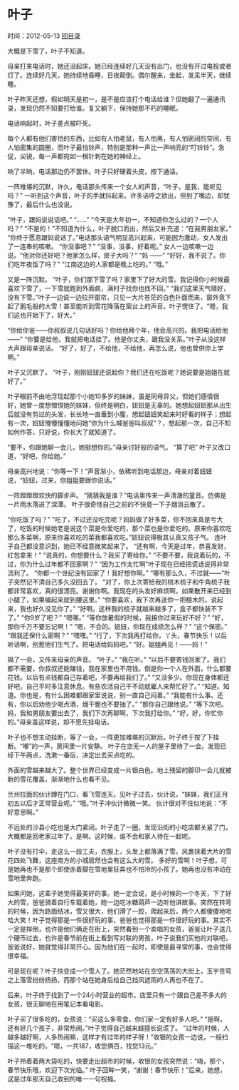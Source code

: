 # 叶子
时间：2012-05-13 [回目录](../README.md "目录")

大概是下雪了，叶子不知道。

母亲打来电话时，她还没起床。她已经连续好几天没有出门，也没有开过电视或者灯了。连续好几天，她持续地昏睡，日夜颠倒。偶尔醒来，坐起，发呆半天，继续睡。

叶子昨天还想，假如明天是初一，是不是应该打个电话给谁？但她翻了一遍通讯录，发现仍然不知要打给谁。复又躺下，保持她那不朽的睡眠。

电话响起时，叶子差点被吓死。

每个人都有他们害怕的东西，比如有人怕老鼠，有人怕黑，有人怕密闭的空间，有人怕密集的圆圈，而叶子最怕铃声，特别是那种一声比一声响亮的“叮铃铃”。急促，尖锐，每一声都宛如一根针刺在她的神经上。

响了半晌，电话那边仍不罢休。叶子只好硬着头皮，按下通话。

一阵难堪的沉默，许久，电话那头传来一个女人的声音，“叶子，是我，能听见吗？”
一听到这个声音，叶子的手就抖起来。许多话呼之欲出，但到了嘴边，却犹豫了，最后什么也没说。

“叶子，跟妈说说话吧。”
“……”
“今天是大年初一，不知道你怎么过的？一个人吗？”
“不是的！”不知道为什么，叶子脱口而出，然后又补充道：“在我男朋友家。”
“你终于愿意跟妈说话了。”电话那头语气明显高兴起来，可能因为激动，女人发出了一连串的咳嗽。
“你没事吧？”
“没事，没事，好着呢。” 女人一边咳嗽一边说。“他对你还好吧？他家怎么样，房子大吗？”
“妈 ——”
“好好，我不说了。你们吃年夜饭了吗？”
“江南这边的人家都是晚上吃的。”
“哦。”

又是一阵沉默。
“叶子，你们那下雪了吗？家里下了好大的雪。我记得你小时候最喜欢下雪了，一下雪就跑到外面疯，满村子找你也找不回。”
“我们这里天气晴好，没有下雪。”叶子一边说一边拉开窗帘，只见一大片苍茫的白色扑面而来，窗外竟下起了鹅毛般的大雪！甚至能听到雪花降落在窗台上的声音。叶子愣住了。“嗯，我们这也开始下了，好大。”

“你给你爸——你叔叔说几句话好吗？你给他拜个年，他会高兴的。我把电话给他——”
“你要是给他，我就把电话挂了。他是你丈夫，跟我没关系。”叶子从没这样大声跟母亲说话。
“好了，好了，不给他，不给他，再怎么说，他也曾供你上学啊。”

叶子又沉默了。
“叶子，刚刚妞妞还说起你？我们还在吃饭呢？她说要是姐姐在就好了。”

叶子眼前不由地浮现起那个小她10多岁的妹妹，虽是同母异父，但她们感情很好，她曾一度想憎恨她的妹妹，但终是明白，妞妞是无辜的。她想起妞妞那从出生后就没有剪过的头发，长长地一直垂到小腹，想起妞妞笑起来时好看的样子；想起有一次，妞妞懵懵懂懂地问她“你为什么喊爸爸叫叔叔”？，想起那一次，自己不知如何作答，只好说，你长大了就知道了。

“要不，你跟她聊一会儿，她挺想你的。”母亲讨好般的语气。
“算了吧” 叶子又改口道，“好吧，你给她。”

母亲高兴地说：“你等一下！”声音渐小，依稀听到电话那边，母亲对着妞妞说，“妞妞，过来，你姐姐要跟你说话。”

一阵蹬蹬蹬欢快的脚步声。
“猜猜我是谁？”电话里传来一声清澈的童音。仿佛是一片雨水落进了深潭。
叶子很奇怪自己之前的不快竟一下子烟消云散了。

“你吃饭了吗？”
“吃了，不过还没吃完呢？妈妈做了好多菜，你不回来真是亏大了，吃饭的时候她老是说这个菜是你爱吃的，那个菜也是你爱吃的。原来你喜欢吃那么多菜啊，原来你喜欢吃的菜我都喜欢吃。”妞妞说得极其认真又孩子气。
连叶子自己都没意识到，她已不经意微笑起来了。
“还有啊，今天是过年，恭喜发财，红包拿来！”
“说真的，你想要什么？我买了寄给你。”
“不要不要，我说着玩的，不过，你为什么过年都不回家啊？”
“因为工作太忙啊”叶子现在已经把谎话说得非常流利了。
“你都一个世纪没有回家了！我好想你啊。”
“哪有那么久，不过就——”叶子突然记不清自己多久没回去了。
“对了，你上次寄给我的桃木梳子和牛角梳子我都非常喜欢，真的很漂亮。谢谢你啊。我现在的头发好麻烦啊，如果散开来已经到小腿了，如果编起来就到腰这里。”
“你要喜欢，我下次再送你一把檀木的。说起来，我也好久没见你了。”
“好啊。这样我的梳子就越来越多了，盒子都快装不下了。”
“你9岁了吧？”
“嗯哪。”
“等你放暑假的时候，我接你过来玩好不好？”
“好，那你千万不要忘记啊！”
“嗯，不会的。妞妞，你现在成绩怎么样？”
“这个保密。”
“跟我还保什么密啊？”
“嘿嘿。”
“行了，下次我再打给你，丫头，春节快乐！以后听话啊，别惹他们生气了。把电话给妈妈吧。”
“好。姐姐再见！——妈！”

隔了一会，又传来母亲的声音。
“叶子。”
“我在听。”
“以后不要寄钱回家了。我们都不需要，你叔叔还能赚钱，我在家里也不用钱。倒是你一个人在外面，什么都要花钱。以后有点钱都自己存着吧，不要再给我们了。”
“又没多少。你现在身体都还好吧，自己平时多注意休息。有些农活自己干不动就雇人来帮忙好了。”
“知道。知道。你也是，有什么困难都跟家里说说，别一直自己闷着。”
“我能有什么事。还有，你以后劝他少喝点酒，烟干脆也不要抽了。”
“那你自己跟他说。”
“等下次吧。妈，我和男朋友要出去了，我们下次再聊啊，下次我打给你。”
“好，好，你忙你的。”母亲虽这样说，却不愿先挂电话。

叶子也不想主动挂断，等了一会，一阵更加难堪的沉默后。叶子终于按了下挂断。“嘟”的一声，房间里一片安静。
叶子在空无一人的屋子里待了一会。发现已经下午两点，洗漱一番后，决定出去买点吃的。

外面的雪越来越大了。整个世界已经变成一片银白色。地上残留的脚印一会儿就被新的雪花覆盖，渐渐地什么也看不见。

兰州拉面的伙计蹲在门口，看飞雪连天。见叶子过去，伙计说，“妹妹，我们正月初五以后才正常营业呢。”
“哦。”叶子冲伙计微微一笑。
伙计很对不住似地说：“不好意思啊。”

不远处的沙县小吃也是大门紧闭。叶子走了一圈，发现沿街的小吃店都关紧了门，大概都是回老家过年了。是啊。这时候，谁不会和家人待在一起呢。

叶子没有打伞，走这么一段工夫，衣服上，头发上都落满了雪。风裹挟着大片的雪花四处飞舞，这座南方的小城居然也会有这么大的雪。
多好的雪啊！叶子想，可是她再也不是那个即使赤着脚在雪地里狂奔也不怕冷的小孩了。她再也没有冲动在雪地里奔跑。

如果问她，这辈子她觉得最美好的事。她一定会说，是小时候的一个冬天，下了好大的雪，爸爸骑着自行车载着她，她一边吃冰糖葫芦一边听他讲故事。突然在转弯的时候，因为路面结冰，雪又很大，他们滑了一跤，爬起来后，两个人都傻傻地哈哈大笑！叶子觉得那是一件很好玩的事，爸爸也觉得那是一件很好玩的事。其实不一定是摔倒，也许是他们俩走在街上，突然看到一个卖唱的女孩，爸爸让叶子送几个硬币过去，也许是春节前在街上看到写对联的男孩，叶子说我们买他的对联吧，爸爸说好，她就觉得非常开心。因为他们在一起时，即使是最寻常的事，也会觉得很幸福。

可是现在呢？叶子快变成一个雪人了。她茫然地站在空空荡荡的大街上，玉宇苍穹之上落雪纷纷扬扬，而那个站在她身后给自己挡风遮雨的人再也不在了。

后来，叶子终于找到了一个24小时营业的超市。店里只有一个跟自己差不多大的女孩，很无聊地在用笔记本看电影。

叶子买了很多吃的，女孩说：“买这么多零食，你们家一定有好多人吧。”
“是啊，还有好几个孩子，非常热闹。”叶子觉得自己越来越擅长说谎了。
“过年的时候，人越多越好啊，人多热闹嘛，这样才有过年的样子呀！”收银的女孩一边说，一般扫描这一堆吃的。“嗯，一共187，收您俩百，找您13元。”

叶子拎着着两大袋吃的，快要走出超市的时候，收银的女孩突然说：“嗨，那个，春节快乐哦，欢迎下次光临。”
叶子回眸一笑，“谢谢！春节快乐！”后来，她想，这是过年那天自己收到的唯一一句祝福。